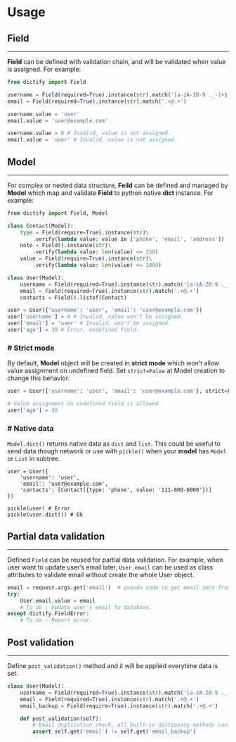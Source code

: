 # Usage

<h2 id="field">Field</h2>

---

**Field** can be defined with validation chain,
and will be validated when value is assigned. For example:

```python
from dictify import Field

username = Field(required=True).instance(str).match('[a-zA-Z0-9 ._-]+$')
email = Field(required=True).instance(str).match('.+@.+')

username.value = 'user'
email.value = 'user@example.com'

username.value = 0 # Invalid, value is not assigned.
email.value = 'user' # Invalid, value is not assigned.
```

<h2 id="model">Model</h2>

---

For complex or nested data structure, **Feild** can be defined and managed by **Model** which map and validate **Field** to python native **dict** instance. For example:

```python
from dictify import Field, Model

class Contact(Model):
    type = Field(require=True).instance(str)\
        .verify(lambda value: value in ['phone', 'email', 'address'])
    note = Field().instance(str)\
        .verify(lambda value: len(value) <= 250)
    value = Field(require=True).instance(str)\
        .verify(lambda value: len(value) <= 1000)

class User(Model):
    username = Field(required=True).instance(str).match('[a-zA-Z0-9 ._-]+$')
    email = Field(required=True).instance(str).match('.+@.+')
    contacts = Field().listof(Contact)

user = User({'username': 'user', 'email': 'user@example.com'})
user['username'] = 0 # Invalid, value won't be assigned.
user['email'] = 'user' # Invalid, won't be assigned.
user['age'] = 30 # Error, undefined field.
```

<h3 id="strict-mode"># Strict mode</h3>

By default, **Model** object will be created in **strict mode** which won't allow value assignment on undefined field. Set `strict=False` at Model creation to change this behavior.

```python
user = User({'username': 'user', 'email': 'user@example.com'}, strict=False)

# Value assignment on undefined field is allowed.
user['age'] = 30
```

<h3 id="native-data"># Native data</h3>

`Model.dict()` returns native data as `dict` and `list`. This could be useful
to send data though network or use with `pickle()` when your **model** has `Model` or
`List` in subtree.

```
user = User({
    'username': 'user',
    'email': 'user@example.com',
    'contacts': [Contact({type: 'phone', value: '111-800-0000'})]
})

pickle(user) # Error
pickle(user.dict()) # Ok
```

<h2 id="partial-data-validation">Partial data validation</h2>

---

Defined `Field` can be reused for partial data validation. For example, when user want to update user’s email later, `User.email` can be used as class attributes to validate email without create the whole User object.

```python
email = request.args.get('email')  # pseudo code to get email sent from user.
try:
    User.email.value = email
    # To do : Update user's email to database.
except dictify.FieldError:
    # To do : Report error.
```

<h2 id="post-validation">Post validation</h2>

---

Define `post_validation()` method and it will be applied everytime data is set.

```python
class User(Model):
    username = Field(required=True).instance(str).match('[a-zA-Z0-9 ._-]+$')
    email = Field(required=True).instance(str).match('.+@.+')
    email_backup = Field(require=True).instance(str).match('.+@.+')

    def post_validation(self):
        # Email duplication check, all built-in dictionary methods can be used.
        assert self.get('email') != self.get('email_backup')
```